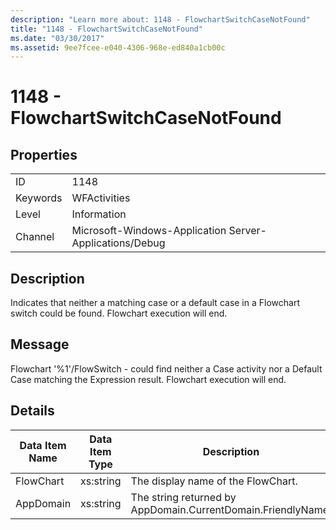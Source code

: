 ```yaml
---
description: "Learn more about: 1148 - FlowchartSwitchCaseNotFound"
title: "1148 - FlowchartSwitchCaseNotFound"
ms.date: "03/30/2017"
ms.assetid: 9ee7fcee-e040-4306-968e-ed840a1cb00c
---
```

# 1148 - FlowchartSwitchCaseNotFound

## Properties  
  
|||  
|-|-|  
|ID|1148|  
|Keywords|WFActivities|  
|Level|Information|  
|Channel|Microsoft-Windows-Application Server-Applications/Debug|  
  
## Description  

 Indicates that neither a matching case or a default case in a Flowchart switch could be found. Flowchart execution will end.  
  
## Message  

 Flowchart '%1'/FlowSwitch - could find neither a Case activity nor a Default Case matching the Expression result. Flowchart execution will end.  
  
## Details  
  
|Data Item Name|Data Item Type|Description|  
|--------------------|--------------------|-----------------|  
|FlowChart|xs:string|The display name of the FlowChart.|  
|AppDomain|xs:string|The string returned by AppDomain.CurrentDomain.FriendlyName.|
